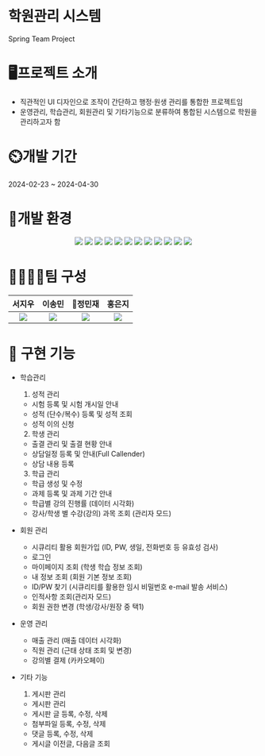 학원관리 시스템
===
Spring Team Project 

🖥️프로젝트 소개
===
- 직관적인 UI 디자인으로 조작이 간단하고 행정·원생 관리를 통합한 프로젝트임
- 운영관리, 학습관리, 회원관리 및 기타기능으로 분류하여 통합된 시스템으로 학원을 관리하고자 함

⏲️개발 기간
===
2024-02-23 ~ 2024-04-30

🧰개발 환경
===
<div align=center>
  <img src="https://img.shields.io/badge/java-007396?style=for-the-badge&logo=OpenJDK&logoColor=white">
  <img src="https://img.shields.io/badge/Spring-6DB33F?style=for-the-badge&logo=Spring&logoColor=white">
  <img src="https://img.shields.io/badge/springboot-6DB33F?style=for-the-badge&logo=springboot&logoColor=white">
  <img src="https://img.shields.io/badge/Spring Security-6DB33F?style=for-the-badge&logo=Spring Security&logoColor=white">
  <img src="https://img.shields.io/badge/mariaDB-003545?style=for-the-badge&logo=mariadb&logoColor=white">
  <img src="https://img.shields.io/badge/GitHub-181717?style=for-the-badge&logo=GitHub&logoColor=white">
  <img src="https://img.shields.io/badge/HTML5-E34F26?style=for-the-badge&logo=HTML5&logoColor=white">
  <img src="https://img.shields.io/badge/CSS3-1572B6?style=for-the-badge&logo=CSS3&logoColor=white">
  <img src="https://img.shields.io/badge/JavaScript-F7DF1E?style=for-the-badge&logo=JavaScript&logoColor=white">
  <img src="https://img.shields.io/badge/Chart.js-FF6384?style=for-the-badge&logo=chartdotjs&logoColor=white">
  <img src="https://img.shields.io/badge/Thymeleaf-005F0F?style=for-the-badge&logo=Thymeleaf&logoColor=white">
  <img src="https://img.shields.io/badge/tippy.js-FF6666?style=for-the-badge&logo=''&logoColor=white">
</div>

👨‍👩‍👧‍👧팀 구성
===
|서지우|이송민|👑정민재|홍은지|
|:---:|:---:|:---:|:---:|
|<a href="https://github.com/JENGMINJAE"><img src="https://img.shields.io/badge/GitHub-181717?style=for-the-badge&logo=GitHub&logoColor=white"></a>|<a href="https://github.com/JENGMINJAE"><img src="https://img.shields.io/badge/GitHub-181717?style=for-the-badge&logo=GitHub&logoColor=white"></a>|<a href="https://github.com/JENGMINJAE"><img src="https://img.shields.io/badge/GitHub-181717?style=for-the-badge&logo=GitHub&logoColor=white"></a>|<a href="https://github.com/JENGMINJAE"><img src="https://img.shields.io/badge/GitHub-181717?style=for-the-badge&logo=GitHub&logoColor=white"></a>|


🧮 구현 기능
===
+ 학습관리
  1. 성적 관리
    - 시험 등록 및 시험 개시일 안내
    - 성적 (단수/복수) 등록 및 성적 조회
    - 성적 이의 신청
  
  2. 학생 관리
    - 출결 관리 및 출결 현황 안내
    - 상담일정 등록 및 안내(Full Callender)
    - 상담 내용 등록
  
  3. 학급 관리
    - 학급 생성 및 수정
    - 과제 등록 및 과제 기간 안내
    - 학급별 강의 진행률 (데이터 시각화)
    - 강사/학생 별 수강(강의) 과목 조회 (관리자 모드)

+ 회원 관리
  - 시큐리티 활용 회원가입 (ID, PW, 생일, 전화번호 등 유효성 검사)
  - 로그인
  - 마이페이지 조회 (학생 학습 정보 조회)
  - 내 정보 조회 (회원 기본 정보 조회)
  - ID/PW 찾기 (시큐리티를 활용한 임시 비밀번호 e-mail 발송 서비스)
  - 인적사항 조회(관리자 모드)
  - 회원 권한 변경 (학생/강사/원장 중 택1)

+ 운영 관리
  - 매출 관리 (매출 데이터 시각화)
  - 직원 관리 (근태 상태 조회 및 변경)
  - 강의별 결제 (카카오페이)

+ 기타 기능
  1. 게시판 관리
    - 게시판 관리
    - 게시판 글 등록, 수정, 삭제
    - 첨부파일 등록, 수정, 삭제
    - 댓글 등록, 수정, 삭제
    - 게시글 이전글, 다음글 조회

